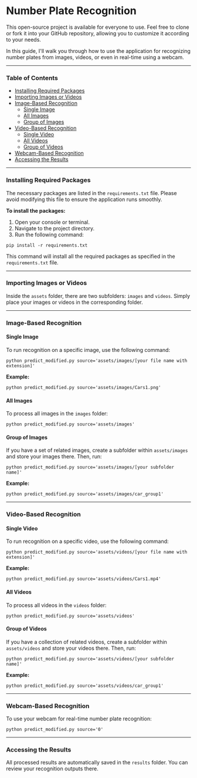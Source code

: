# Number Plate Recognition

This open-source project is available for everyone to use. Feel free to clone or fork it into your GitHub repository, allowing you to customize it according to your needs.

In this guide, I'll walk you through how to use the application for recognizing number plates from images, videos, or even in real-time using a webcam.

---

### Table of Contents

- [Installing Required Packages](#installing-required-packages)
- [Importing Images or Videos](#importing-images-or-videos)
- [Image-Based Recognition](#image-based-recognition)
  - [Single Image](#single-image)
  - [All Images](#all-images)
  - [Group of Images](#group-of-images)
- [Video-Based Recognition](#video-based-recognition)
  - [Single Video](#single-video)
  - [All Videos](#all-videos)
  - [Group of Videos](#group-of-videos)
- [Webcam-Based Recognition](#webcam-based-recognition)
- [Accessing the Results](#accessing-the-results)

---

### Installing Required Packages

The necessary packages are listed in the `requirements.txt` file. Please avoid modifying this file to ensure the application runs smoothly.

**To install the packages:**

1. Open your console or terminal.
2. Navigate to the project directory.
3. Run the following command:

```console
pip install -r requirements.txt
```

This command will install all the required packages as specified in the `requirements.txt` file.

---

### Importing Images or Videos

Inside the `assets` folder, there are two subfolders: `images` and `videos`. Simply place your images or videos in the corresponding folder.

---

### Image-Based Recognition

#### Single Image

To run recognition on a specific image, use the following command:

```console
python predict_modified.py source='assets/images/[your file name with extension]'
```
**Example:**
```console
python predict_modified.py source='assets/images/Cars1.png'
```

#### All Images

To process all images in the `images` folder:

```console
python predict_modified.py source='assets/images'
```

#### Group of Images

If you have a set of related images, create a subfolder within `assets/images` and store your images there. Then, run:

```console
python predict_modified.py source='assets/images/[your subfolder name]'
```
**Example:**
```console
python predict_modified.py source='assets/images/car_group1'
```

---

### Video-Based Recognition

#### Single Video

To run recognition on a specific video, use the following command:

```console
python predict_modified.py source='assets/videos/[your file name with extension]'
```
**Example:**
```console
python predict_modified.py source='assets/videos/Cars1.mp4'
```

#### All Videos

To process all videos in the `videos` folder:

```console
python predict_modified.py source='assets/videos'
```

#### Group of Videos

If you have a collection of related videos, create a subfolder within `assets/videos` and store your videos there. Then, run:

```console
python predict_modified.py source='assets/videos/[your subfolder name]'
```
**Example:**
```console
python predict_modified.py source='assets/videos/car_group1'
```

---

### Webcam-Based Recognition

To use your webcam for real-time number plate recognition:

```console
python predict_modified.py source='0'
```

---

### Accessing the Results

All processed results are automatically saved in the `results` folder. You can review your recognition outputs there.
